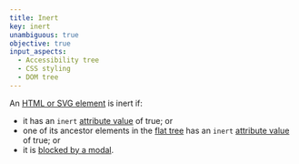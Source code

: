 ```yaml
---
title: Inert
key: inert
unambiguous: true
objective: true
input_aspects:
  - Accessibility tree
  - CSS styling
  - DOM tree
---
```


An [HTML or SVG element][] is inert if:
- it has an `inert` [attribute value][] of true; or
- one of its ancestor elements in the [flat tree][] has an `inert` [attribute value][] of true; or
- it is [blocked by a modal][].

[HTML or SVG element]: #namespaced-element 'Definition of HTML or SVG element'
[attribute value]: #attribute-value 'Definition of Attribute value'
[blocked by a modal]: https://html.spec.whatwg.org/multipage/interaction.html#blocked-by-a-modal-dialog
[flat tree]: https://drafts.csswg.org/css-scoping/#flat-tree 'Definition of flat tree'
